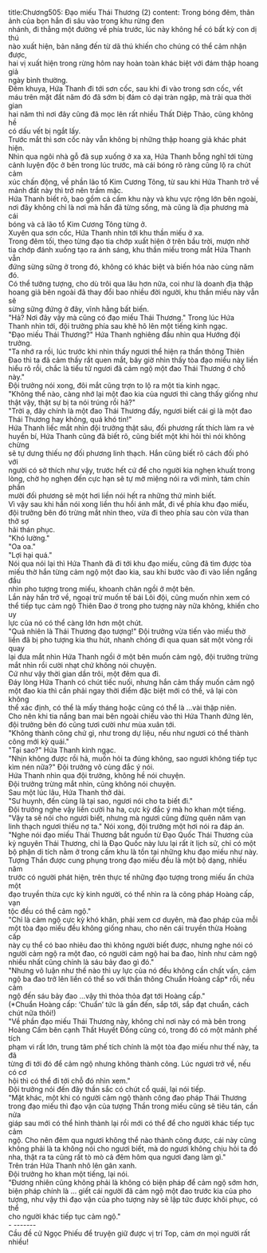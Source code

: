 title:Chương505: Đạo miếu Thái Thương (2)
content:
Trong bóng đêm, thân ảnh của bọn hắn đi sâu vào trong khu rừng đen<br>nhánh, đi thẳng một đường về phía trước, lúc này không hề có bất kỳ con dị thú<br>nào xuất hiện, bản năng đến từ dã thú khiến cho chúng có thể cảm nhận được,<br>hai vị xuất hiện trong rừng hôm nay hoàn toàn khác biệt với đám thập hoang giả<br>ngày bình thường.<br>Đêm khuya, Hứa Thanh đi tới sơn cốc, sau khi đi vào trong sơn cốc, vết<br>máu trên mặt đất năm đó đã sớm bị đám cỏ dại tràn ngập, mà trải qua thời gian<br>hai năm thì nơi đây cũng đã mọc lên rất nhiều Thất Diệp Thảo, cũng không hề<br>có dấu vết bị ngắt lấy.<br>Trước mắt thì sơn cốc này vẫn không bị những thập hoang giả khác phát<br>hiện.<br>Nhìn qua ngôi nhà gỗ đã sụp xuống ở xa xa, Hứa Thanh bỗng nghĩ tới từng<br>cảnh luyện độc ở bên trong lúc trước, mà cái bóng rõ ràng cũng lộ ra chút cảm<br>xúc chấn động, về phần lão tổ Kim Cương Tông, từ sau khi Hứa Thanh trở về<br>mảnh đất này thì trở nên trầm mặc.<br>Hứa Thanh biết rõ, bao gồm cả cấm khu này và khu vực rộng lớn bên ngoài,<br>nơi đây không chỉ là nơi mà hắn đã từng sống, mà cũng là địa phương mà cái<br>bóng và cả lão tổ Kim Cương Tông từng ở.<br>Xuyên qua sơn cốc, Hứa Thanh nhìn tới khu thần miếu ở xa.<br>Trong đêm tối, theo từng đạo tia chớp xuất hiện ở trên bầu trời, mượn nhờ<br>tia chớp đánh xuống tạo ra ánh sáng, khu thần miếu trong mắt Hứa Thanh vẫn<br>đứng sừng sững ở trong đó, không có khác biệt và biến hóa nào cùng năm đó.<br>Có thể tưởng tượng, cho dù trôi qua lâu hơn nữa, coi như là doanh địa thập<br>hoang giả bên ngoài đã thay đổi bao nhiều đời người, khu thần miếu này vẫn sẽ<br>sừng sững đứng ở đây, vĩnh hằng bất biến.<br>"Hả? Nơi đây vậy mà cũng có đạo miếu Thái Thương." Trong lúc Hứa<br>Thanh nhìn tới, đội trưởng phía sau khẽ hô lên một tiếng kinh ngạc.<br>"Đạo miếu Thái Thương?" Hứa Thanh nghiêng đầu nhìn qua Hướng đội<br>trưởng.<br>"Ta nhớ ra rồi, lúc trước khi nhìn thấy ngươi thể hiện ra thần thông Thiên<br>Đao thì ta đã cảm thấy rất quen mắt, bây giờ nhìn thấy tòa đạo miếu này liền<br>hiểu rõ rồi, chắc là tiểu tử ngươi đã cảm ngộ một đao Thái Thương ở chỗ này."<br>Đội trưởng nói xong, đôi mắt cũng trợn to lộ ra một tia kinh ngạc.<br>"Không thể nào, càng nhớ lại một đao kia của ngươi thì càng thấy giống như<br>thật vậy, thật sự bị ta nói trúng rồi hả?"<br>"Trời ạ, đây chính là một đao Thái Thương đấy, ngươi biết cái gì là một đao<br>Thái Thương hay không, quá khó tin!"<br>Hứa Thanh liếc mắt nhìn đội trưởng thật sâu, đối phương rất thích làm ra vẻ<br>huyền bí, Hứa Thanh cũng đã biết rõ, cũng biết một khi hỏi thì nói không chừng<br>sẽ tự dưng thiếu nợ đối phương linh thạch. Hắn cũng biết rõ cách đối phó với<br>người có sở thích như vậy, trước hết cứ để cho người kia nghẹn khuất trong<br>lòng, chờ họ nghẹn đến cực hạn sẽ tự mở miệng nói ra với mình, tám chín phần<br>mười đối phương sẽ một hơi liền nói hết ra những thứ mình biết.<br>Vì vậy sau khi hắn nói xong liền thu hồi ánh mắt, đi về phía khu đạo miếu,<br>đội trưởng bên đó trừng mắt nhìn theo, vừa đi theo phía sau còn vừa than thở sợ<br>hãi thán phục.<br>"Khó lường."<br>"Oa oa."<br>"Lợi hại quá."<br>Nói qua nói lại thì Hứa Thanh đã đi tới khu đạo miếu, cũng đã tìm được tòa<br>miếu thờ hắn từng cảm ngộ một đao kia, sau khi bước vào đi vào liền ngẩng đầu<br>nhìn pho tượng trong miếu, khoanh chân ngồi ở một bên.<br>Lần này hắn trở về, ngoại trừ muốn tế bái Lôi đội, cũng muốn nhìn xem có<br>thể tiếp tục cảm ngộ Thiên Đao ở trong pho tượng này nữa không, khiến cho uy<br>lực của nó có thể càng lớn hơn một chút.<br>"Quả nhiên là Thái Thương đạo tượng!" Đội trưởng vừa tiến vào miếu thờ<br>liền đã bị pho tượng kia thu hút, nhanh chóng đi qua quan sát một vòng rồi quay<br>lại đưa mắt nhìn Hứa Thanh ngồi ở một bên muốn cảm ngộ, đội trưởng trừng<br>mắt nhìn rồi cười nhạt chứ không nói chuyện.<br>Cứ như vậy thời gian dần trôi, một đêm qua đi.<br>Đáy lòng Hứa Thanh có chút tiếc nuối, nhưng hắn cảm thấy muốn cảm ngộ<br>một đao kia thì cần phải ngay thời điểm đặc biệt mới có thể, vả lại còn không<br>thể xác định, có thể là mấy tháng hoặc cũng có thể là …vài thập niên.<br>Cho nên khi tia nắng ban mai bên ngoài chiếu vào thì Hứa Thanh đứng lên,<br>đội trưởng bên đó cũng tươi cười như mùa xuân tới.<br>"Không thành công chứ gì, như trong dự liệu, nếu như ngươi có thể thành<br>công mới kỳ quái."<br>"Tại sao?" Hứa Thanh kinh ngạc.<br>"Nhịn không được rồi hả, muốn hỏi ta đúng không, sao ngươi không tiếp tục<br>kìm nén nữa?" Đội trưởng vô cùng đắc ý nói.<br>Hứa Thanh nhìn qua đội trưởng, không hề nói chuyện.<br>Đội trưởng trừng mắt nhìn, cũng không nói chuyện.<br>Sau một lúc lâu, Hứa Thanh thở dài.<br>"Sư huynh, đến cùng là tại sao, ngươi nói cho ta biết đi."<br>Đội trưởng nghe vậy liền cười ha ha, cực kỳ đắc ý mà ho khan một tiếng.<br>"Vậy ta sẽ nói cho ngươi biết, nhưng mà ngươi cũng đừng quên năm vạn<br>linh thạch ngươi thiếu nợ ta." Nói xong, đội trưởng một hơi nói ra đáp án.<br>"Nghe nói đạo miếu Thái Thương bắt nguồn từ Đạo Quốc Thái Thương của<br>kỷ nguyên Thái Thương, chỉ là Đạo Quốc này lưu lại rất ít lịch sử, chỉ có một<br>bộ phận di tích nằm ở trong cấm khu là tồn tại những khu đạo miếu như này.<br>Tượng Thần được cung phụng trong đạo miếu đều là một bộ dạng, nhiều năm<br>trước có người phát hiện, trên thực tế những đạo tượng trong miếu ẩn chứa một<br>đạo truyền thừa cực kỳ kinh người, có thể nhìn ra là công pháp Hoàng cấp, vạn<br>tộc đều có thể cảm ngộ."<br>"Chỉ là cảm ngộ cực kỳ khó khăn, phải xem cơ duyên, mà đao pháp của mỗi<br>một tòa đạo miếu đều không giống nhau, cho nên cái truyền thừa Hoàng cấp<br>này cụ thể có bao nhiêu đao thì không người biết được, nhưng nghe nói có<br>người cảm ngộ ra một đao, có người cảm ngộ hai ba đao, hình như cảm ngộ<br>nhiều nhất cũng chính là sáu bảy đao gì đó."<br>"Nhưng vô luận như thế nào thì uy lực của nó đều không cần chất vấn, cảm<br>ngộ ba đao trở lên liền có thể so với thần thông Chuẩn Hoàng cấp* rồi, nếu cảm<br>ngộ đến sáu bảy đao …vậy thì thỏa thỏa đạt tới Hoàng cấp."<br>(*Chuẩn Hoàng cấp: ‘Chuẩn’ tức là gần đến, sắp tới, sắp đạt chuẩn, cách<br>chút nữa thôi!)<br>"Về phần đạo miếu Thái Thương này, không chỉ nơi này có mà bên trong<br>Hoàng Cấm bên cạnh Thất Huyết Đồng cũng có, trong đó có một mảnh phế tích<br>phạm vi rất lớn, trung tâm phế tích chính là một tòa đạo miếu như thế này, ta đã<br>từng đi tới đó để cảm ngộ nhưng không thành công. Lúc ngươi trở về, nếu có cơ<br>hội thì có thể đi tới chỗ đó nhìn xem."<br>Đội trưởng nói đến đây thần sắc có chút cổ quái, lại nói tiếp.<br>"Mặt khác, một khi có người cảm ngộ thành công đao pháp Thái Thương<br>trong đạo miếu thì đạo vận của tượng Thần trong miếu cũng sẽ tiêu tán, cần nửa<br>giáp sau mới có thể hình thành lại rồi mới có thể để cho người khác tiếp tục cảm<br>ngộ. Cho nên đêm qua ngươi không thể nào thành công được, cái này cũng<br>không phải là ta không nói cho ngươi biết, mà do ngươi không chịu hỏi ta đó<br>nha, thật ra ta cũng rất tò mò cả đêm hôm qua ngươi đang làm gì."<br>Trên trán Hứa Thanh nhô lên gân xanh.<br>Đội trưởng ho khan một tiếng, lại nói.<br>"Đương nhiên cũng không phải là không có biện pháp để cảm ngộ sớm hơn,<br>biện pháp chính là … giết cái người đã cảm ngộ một đao trước kia của pho<br>tượng, như vậy thì đạo vận của pho tượng này sẽ lập tức được khôi phục, có thể<br>cho người khác tiếp tục cảm ngộ."<br>- -------<br>Cầu đề cử Ngọc Phiếu để truyện giữ được vị trí Top, cảm ơn mọi người rất<br>nhiều!